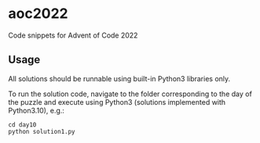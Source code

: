 # aoc2022
Code snippets for Advent of Code 2022

## Usage
All solutions should be runnable using built-in Python3 libraries only.

To run the solution code, navigate to the folder corresponding to the day of the puzzle and execute using Python3 (solutions implemented with Python3.10), e.g.:
```
cd day10
python solution1.py
```

